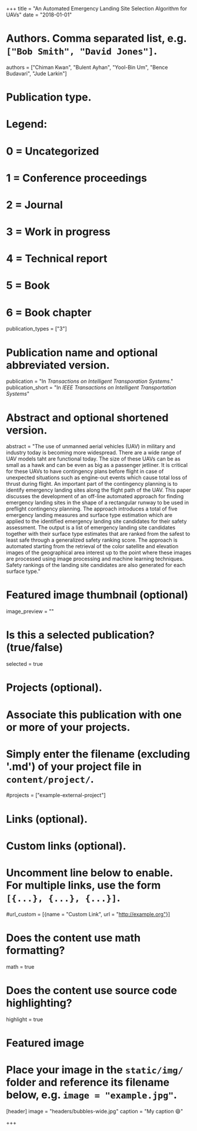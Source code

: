 +++
title = "An Automated Emergency Landing Site Selection Algorithm for UAVs"
date = "2018-01-01"

# Authors. Comma separated list, e.g. `["Bob Smith", "David Jones"]`.
authors = ["Chiman Kwan", "Bulent Ayhan", "Yool-Bin Um", "Bence Budavari", "Jude Larkin"]

# Publication type.
# Legend:
# 0 = Uncategorized
# 1 = Conference proceedings
# 2 = Journal
# 3 = Work in progress
# 4 = Technical report
# 5 = Book
# 6 = Book chapter
publication_types = ["3"]

# Publication name and optional abbreviated version.
publication = "In *Transactions on Intelligent Transporation Systems*."
publication_short = "In *IEEE Transactions on Intelligent Transportation Systems*"

# Abstract and optional shortened version.
abstract = "The use of unmanned aerial vehicles (UAV) in military and industry today is becoming more widespread. There are a wide range of UAV models taht are functional today. The size of these UAVs can be as small as a hawk and can be even as big as a passenger jetliner. It is critical for these UAVs to have contingency plans before flight in case of unexpected situations such as engine-out events which cause total loss of thrust during flight. An important part of the contingency planning is to identify emergency landing sites along the flight path of the UAV. This paper discusses the development of an off-line automated approach for finding emergency landing sites in the shape of a rectangular runway to be used in preflight contingency planning. The approach introduces a total of five emergency landing measures and surface type estimation which are applied to the identified emergency landing site candidates for their safety assessment. The output is a list of emergency landing site candidates together with their surface type estimates that are ranked from the safest to least safe through a generalized safety ranking score. The approach is automated starting from the retrieval of the color satellite and elevation images of the geographical area interest up to the point where these images are processed using image processing and machine learning techniques. Safety rankings of the landing site candidates are also generated for each surface type."

# Featured image thumbnail (optional)
image_preview = ""

# Is this a selected publication? (true/false)
selected = true

# Projects (optional).
#   Associate this publication with one or more of your projects.
#   Simply enter the filename (excluding '.md') of your project file in `content/project/`.
#projects = ["example-external-project"]

# Links (optional).

# Custom links (optional).
#   Uncomment line below to enable. For multiple links, use the form `[{...}, {...}, {...}]`.
#url_custom = [{name = "Custom Link", url = "http://example.org"}]

# Does the content use math formatting?
math = true

# Does the content use source code highlighting?
highlight = true

# Featured image
# Place your image in the `static/img/` folder and reference its filename below, e.g. `image = "example.jpg"`.
[header]
image = "headers/bubbles-wide.jpg"
caption = "My caption :smile:"

+++
